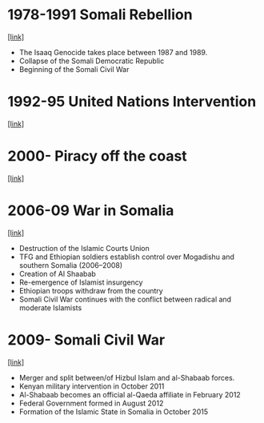 # 1978-1991 Somali Rebellion
[[link]](https://en.wikipedia.org/wiki/Somali_Rebellion)
- The Isaaq Genocide takes place between 1987 and 1989.
- Collapse of the Somali Democratic Republic
- Beginning of the Somali Civil War
# 1992-95 United Nations Intervention
[[link]](https://en.wikipedia.org/wiki/Somali_Civil_War\#United_Nations_intervention_(1992%E2%80%931995))
# 2000- Piracy off the coast
[[link]](https://en.wikipedia.org/wiki/Piracy_off_the_coast_of_Somalia)
# 2006-09 War in Somalia
[[link]](https://en.wikipedia.org/wiki/War_in_Somalia_(2006%E2%80%932009))
- Destruction of the Islamic Courts Union
- TFG and Ethiopian soldiers establish control over Mogadishu and southern Somalia (2006–2008)
- Creation of Al Shaabab
- Re-emergence of Islamist insurgency
- Ethiopian troops withdraw from the country
- Somali Civil War continues with the conflict between radical and moderate Islamists
# 2009- Somali Civil War
[[link]](https://en.wikipedia.org/wiki/Somali_Civil_War_(2009%E2%80%93present))
- Merger and split between/of Hizbul Islam and al-Shabaab forces.
- Kenyan military intervention in October 2011
- Al-Shabaab becomes an official al-Qaeda affiliate in February 2012
- Federal Government formed in August 2012
- Formation of the Islamic State in Somalia in October 2015